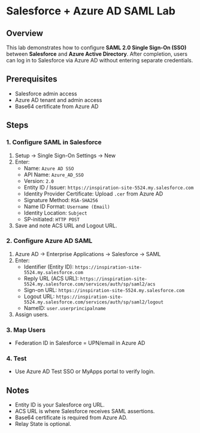 # Salesforce + Azure AD SAML Lab

## Overview
This lab demonstrates how to configure **SAML 2.0 Single Sign-On (SSO)** between **Salesforce** and **Azure Active Directory**. After completion, users can log in to Salesforce via Azure AD without entering separate credentials.

## Prerequisites
- Salesforce admin access
- Azure AD tenant and admin access
- Base64 certificate from Azure AD

## Steps

### 1. Configure SAML in Salesforce
1. Setup → Single Sign-On Settings → New
2. Enter:
   - Name: `Azure AD SSO`
   - API Name: `Azure_AD_SSO`
   - Version: `2.0`
   - Entity ID / Issuer: `https://inspiration-site-5524.my.salesforce.com`
   - Identity Provider Certificate: Upload `.cer` from Azure AD
   - Signature Method: `RSA-SHA256`
   - Name ID Format: `Username (Email)`
   - Identity Location: `Subject`
   - SP-initiated: `HTTP POST`
3. Save and note ACS URL and Logout URL.

### 2. Configure Azure AD SAML
1. Azure AD → Enterprise Applications → Salesforce → SAML
2. Enter:
   - Identifier (Entity ID): `https://inspiration-site-5524.my.salesforce.com`
   - Reply URL (ACS URL): `https://inspiration-site-5524.my.salesforce.com/services/auth/sp/saml2/acs`
   - Sign-on URL: `https://inspiration-site-5524.my.salesforce.com`
   - Logout URL: `https://inspiration-site-5524.my.salesforce.com/services/auth/sp/saml2/logout`
   - NameID: `user.userprincipalname`
3. Assign users.

### 3. Map Users
- Federation ID in Salesforce = UPN/email in Azure AD

### 4. Test
- Use Azure AD Test SSO or MyApps portal to verify login.

## Notes
- Entity ID is your Salesforce org URL.
- ACS URL is where Salesforce receives SAML assertions.
- Base64 certificate is required from Azure AD.
- Relay State is optional.

